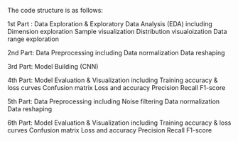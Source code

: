 The code structure is as follows:

1st Part : Data Exploration & Exploratory Data Analysis (EDA) including
      Dimension exploration
      Sample visualization
      Distribution visualoization
      Data range exploration
      
2nd Part: Data Preprocessing including
      Data normalization
      Data reshaping

3rd Part: Model Building (CNN)

4th Part: Model Evaluation & Visualization including
      Training accuracy & loss curves
      Confusion matrix
      Loss and accuracy
      Precision
      Recall
      F1-score

5th Part: Data Preprocessing including
      Noise filtering
      Data normalization
      Data reshaping

6th Part: Model Evaluation & Visualization including
      Training accuracy & loss curves
      Confusion matrix
      Loss and accuracy
      Precision
      Recall
      F1-score
